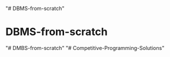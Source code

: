 "# DBMS-from-scratch" 
# DBMS-from-scratch
"# DMBS-from-scratch" 
"# Competitive-Programming-Solutions" 
